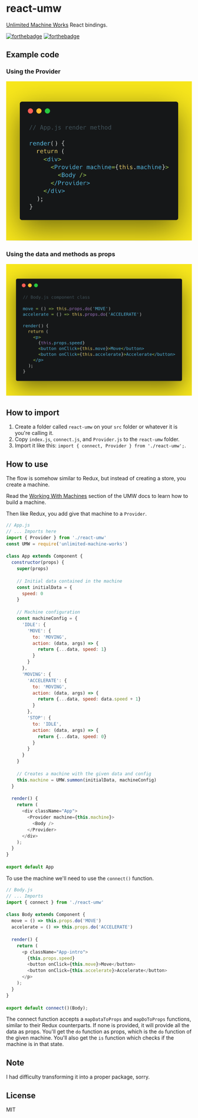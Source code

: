 # react-umw
[Unlimited Machine Works](https://unlimited-machine-works.surge.sh/) React bindings.

[![forthebadge](http://forthebadge.com/images/badges/built-with-resentment.svg)](http://forthebadge.com)
[![forthebadge](http://forthebadge.com/images/badges/uses-js.svg)](http://forthebadge.com)

## Example code

### Using the Provider

![Using the Provider](./example-1.png)

### Using the data and methods as props

![Using the data and methods as props](./example-2.png)

## How to import
1. Create a folder called `react-umw` on your `src` folder or whatever it is you're calling it.
2. Copy `index.js`, `connect.js`, and `Provider.js` to the `react-umw` folder.
3. Import it like this: `import { connect, Provider } from './react-umw';`.

## How to use
The flow is somehow similar to Redux, but instead of creating a store, you create a machine.

Read the [Working With Machines](https://unlimited-machine-works.surge.sh/docs/machines.html) section of the UMW docs to learn how to build a machine.

Then like Redux, you add give that machine to a `Provider`.

```js
// App.js
// ... Imports here
import { Provider } from './react-umw'
const UMW = require('unlimited-machine-works')

class App extends Component {
  constructor(props) {
    super(props)

    // Initial data contained in the machine
    const initialData = {
      speed: 0
    }

    // Machine configuration
    const machineConfig = {
      'IDLE': {
        'MOVE': {
          to: 'MOVING',
          action: (data, args) => {
            return {...data, speed: 1}
          }
        }
      },
      'MOVING': {
        'ACCELERATE': {
          to: 'MOVING',
          action: (data, args) => {
            return {...data, speed: data.speed + 1}
          }
        },
        'STOP': {
          to: 'IDLE',
          action: (data, args) => {
            return {...data, speed: 0}
          }
        }
      }
    }

    // Creates a machine with the given data and config
    this.machine = UMW.summon(initialData, machineConfig)
  }

  render() {
    return (
      <div className="App">
        <Provider machine={this.machine}>
          <Body />
        </Provider>
      </div>
    );
  }
}

export default App
```

To use the machine we'll need to use the `connect()` function.

```js
// Body.js
// ... Imports
import { connect } from './react-umw'

class Body extends Component {
  move = () => this.props.do('MOVE')
  accelerate = () => this.props.do('ACCELERATE')

  render() {
    return (
      <p className="App-intro">
        {this.props.speed}
        <button onClick={this.move}>Move</button>
        <button onClick={this.accelerate}>Accelerate</button>
      </p>
    );
  }
}

export default connect()(Body);
```

The connect function accepts a `mapDataToProps` and `mapDoToProps` functions, similar to their Redux counterparts. If none is provided, it will provide all the data as props.
You'll get the `do` function as props, which is the `do` function of the given machine.
You'll also get the `is` function which checks if the machine is in that state.

## Note
I had difficulty transforming it into a proper package, sorry.

## License
MIT